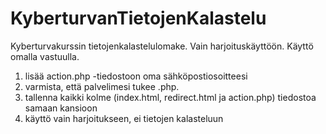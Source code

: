# KyberturvanTietojenKalastelu
Kyberturvakurssin tietojenkalastelulomake. Vain harjoituskäyttöön. Käyttö omalla vastuulla.

1) lisää action.php -tiedostoon oma sähköpostiosoitteesi
2) varmista, että palvelimesi tukee .php.
3) tallenna kaikki kolme (index.html, redirect.html ja action.php) tiedostoa samaan kansioon
4) käyttö vain harjoitukseen, ei tietojen kalasteluun
